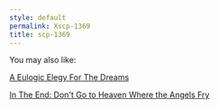 ```yaml
---
style: default
permalink: Xscp-1369
title: scp-1369
---
```

You may also like:

[A Eulogic Elegy For The Dreams](http://scp-wiki.net/we-never-wanted-things-to-come-to-this)

[In The End: Don't Go to Heaven Where the Angels Fry](http://scp-wiki.net/notsurethisisworking)
